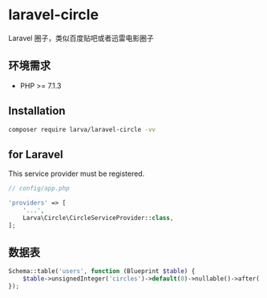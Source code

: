 # laravel-circle

Laravel 圈子，类似百度贴吧或者迅雷电影圈子

## 环境需求

- PHP >= 7.1.3

## Installation

```bash
composer require larva/laravel-circle -vv
```

## for Laravel

This service provider must be registered.

```php
// config/app.php

'providers' => [
    '...',
    Larva\Circle\CircleServiceProvider::class,
];
```
## 数据表
```php
Schema::table('users', function (Blueprint $table) {
    $table->unsignedInteger('circles')->default(0)->nullable()->after('balance');
});
```




